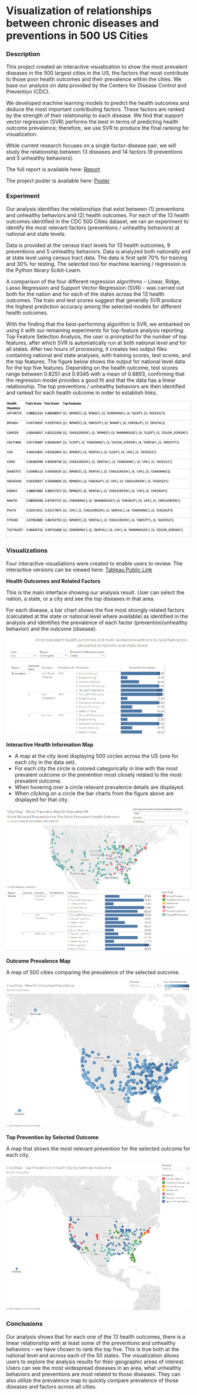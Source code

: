# Visualization of relationships between ​chronic diseases and preventions in 500 US Cities​


### Description
This project created an interactive visualization to show the most prevalent
diseases in the 500 largest cities in the US, the factors that most contribute to those
poor health outcomes and their prevalence within the cities. We base our analysis on
data provided by the Centers for Disease Control and Prevention (CDC).

We developed machine learning models to predict the health outcomes and deduce
the most important contributing factors. These factors are ranked by the strength of
their relationship to each disease. We find that support vector regression (SVR)
performs the best in terms of predicting health outcome prevalence; therefore, we use
SVR to produce the final ranking for visualization.

While current research focuses on a single factor-disease pair, we will study
the relationship between 13 diseases and 14 factors (9 preventions and 5
unhealthy behaviors). 

The full report is available here: [Report](/ProjectReport.pdf)

The project poster is available here: [Poster](/ProjectPoster.pdf)

### Experiment

Our analysis identifies the relationships that exist between (1) preventions and unhealthy behaviors and (2) health outcomes. For each of the 13 health outcomes identified in the CDC 500 Cities dataset, we ran an experiment to identify the most relevant factors (preventions / unhealthy behaviors) at national and state levels. 

Data is provided at the census tract levels for 13 health outcomes, 9 preventions and 5 unhealthy behaviors. Data is analyzed both nationally and at state level using census tract data. The data is first split 70% for training and 30% for testing. The selected tool for machine learning / regression is the Python library Scikit-Learn.

A comparison of the four different regression algorithms – Linear, Ridge, Lasso Regression and Support Vector Regression (SVR) - was carried out both for the nation and for each of the states across the 13 health outcomes. The train and test scores suggest that generally SVR produce the highest prediction accuracy among the selected models for different health outcomes. 

With the finding that the best-performing algorithm is SVR, we embarked on using it with our remaining experiments for top-feature analysis reporting. Top Feature Selection Analysis, the user is prompted for the number of top features, after which SVR is automatically run at both national level and for all states. After two hours of processing, it creates two output files containing national and state analyses, with training scores, test scores, and the top features. The figure below shows the output for national level data for the top five features.  Depending on the health outcome, test scores range between 0.8251 and 0.9345 with a mean of 0.8893, confirming that the regression model provides a good fit and that the data has a linear relationship.  The top preventions / unhealthy behaviors are then identified and ranked for each health outcome in order to establish links.  

![Support Vector Regression Results](./Images/Support%20Vector%20Regression%20Results%20with%20Top%20Features%20at%20National%20Level.png)

### Visualizations

Four interactive visualiations were created to enable users to review. The interactive versions can be viewed here: [Tableau Public Link](https://public.tableau.com/profile/myles.lefkovitz#!/vizhome/500_Cities_Visualizations/Story)

**Health Outcomes and Related Factors**

This is the main interface showing our
analysis result. User can select the nation, a state, or a city and see the top
diseases in that area.

For each disease, a bar chart shows the five most strongly related factors
(calculated at the state or national level where available) as identified in the
analysis and identifies the prevalence of each factor (prevention/unhealthy
behavior) and the outcome (disease).

![Health Outcomes Bar Chart](./Images/Health%20Outcomes%20and%20Related%20Factors%20Bar%20Charts.png)

**Interactive Health Information Map**

- A map at the city level displaying 500 circles across the US (one for each city in the data set).
- For each city the circle is colored categorically in line with the most prevalent outcome or the prevention most closely related to the most prevalent outcome.
- When hovering over a circle relevant prevalence details are displayed.
- When clicking on a circle the bar charts from the figure above are displayed for that city.

![Interactive Health Information](./Images/Interactive%20Health%20Information.png)

**Outcome Prevalence Map**

A map of 500 cities comparing the prevalence of the selected outcome.

![Selected Outcome Prevalence](./Images/Outcome%20Prevalence.png)

**Top Prevention by Selected Outcome**

A map that shows the most relevant prevention for the selected outcome for each city.

![Top Prevention by Selected Outcome](./Images/Top%20Prevention%20by%20Selected%20Outcome.png)

### Conclusions

Our analysis shows that for each one of the 13 health outcomes, there is a linear relationship with at least some of the preventions and unhealthy behaviors – we have chosen to rank the top five.  This is true both at the national level and across each of the 50 states.   The visualization allows users to explore the analysis results for their geographic areas of interest. Users can see the most widespread diseases in an area, what unhealthy behaviors and preventions are most related to those diseases. They can also utilize the prevalence map to quickly compare prevalence of those diseases and factors across all cities.